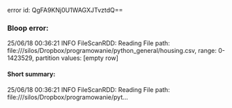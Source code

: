 error id: QgFA9KNj0U1WAGXJTvztdQ==
### Bloop error:

25/06/18 00:36:21 INFO FileScanRDD: Reading File path: file://<HOME>/silos/Dropbox/programowanie/python_general/housing.csv, range: 0-1423529, partition values: [empty row]
#### Short summary: 

25/06/18 00:36:21 INFO FileScanRDD: Reading File path: file://<HOME>/silos/Dropbox/programowanie/pyt...